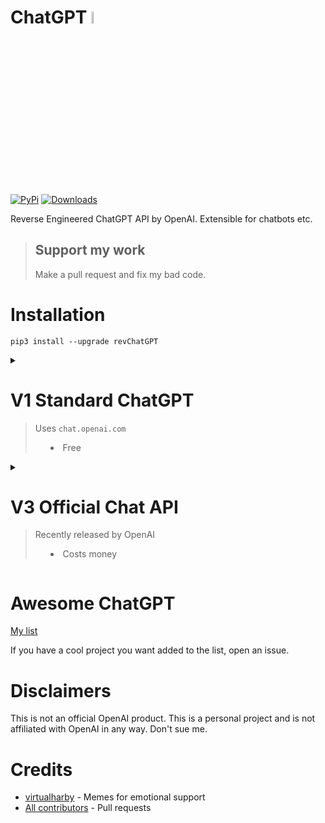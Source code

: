 # ChatGPT <img src="https://github.com/acheong08/ChatGPT/blob/main/logo.png?raw=true" width="7%"></img>

[![PyPi](https://img.shields.io/pypi/v/revChatGPT.svg)](https://pypi.python.org/pypi/revChatGPT)
[![Downloads](https://static.pepy.tech/badge/revchatgpt)](https://pypi.python.org/pypi/revChatGPT)

Reverse Engineered ChatGPT API by OpenAI. Extensible for chatbots etc.

> ## Support my work
> Make a pull request and fix my bad code.

# Installation
`pip3 install --upgrade revChatGPT`

<details>

<summary>

# V1 Standard ChatGPT
> Uses `chat.openai.com`
> - Free

</summary>

> Proxy server Rate limit: 25 requests per 10 seconds (per IP)
>
> OpenAI rate limit: 50 requests per hour on free accounts. You can get around it with multi-account cycling
>
> Plus accounts has around 150 requests per hour rate limit

## Configuration

1. Create account on [OpenAI's ChatGPT](https://chat.openai.com/)
2. Save your email and password

### Authentication method: (Choose 1)
#### - Email/Password
Not supported for Google/Microsoft accounts
```json
{
  "email": "email",
  "password": "your password"
}
```
#### - Session token
Comes from cookies on chat.openai.com as "__Secure-next-auth.session-token"

```json
{
  "session_token": "..."
}
```
#### - Access token
https://chat.openai.com/api/auth/session
```json
{
  "access_token": "<access_token>"
}
```

#### - Optional configuration:

```json
{
  "conversation_id": "UUID...",
  "parent_id": "UUID...",
  "proxy": "...",
  "paid": false
}
```

3. Save this as `$HOME/.config/revChatGPT/config.json`
4. If you are using Windows, you will need to create an environment variable named ```HOME``` and set it to your home profile for the script to be able to locate the config.json file.

## Usage

### Command line

`python3 -m revChatGPT.V1`

```
        ChatGPT - A command-line interface to OpenAI's ChatGPT (https://chat.openai.com/chat)
        Repo: github.com/acheong08/ChatGPT

Type '!help' to show a full list of commands

Logging in...

You:
(Press Esc followed by Enter to finish)
```

The command line interface supports multi-line inputs and allows navigation using arrow keys. Besides, you can also edit history inputs by arrow keys when the prompt is empty. It also completes your input if it finds matched previous prompts. To finish input, press `Esc` and then `Enter` as solely `Enter` itself is used for creating new line in multi-line mode.

Set the environment variable `NO_COLOR` to `true` to disable color output.


### Developer API

#### Basic example (streamed):
```python
from revChatGPT.V1 import Chatbot

chatbot = Chatbot(config={
  "email": "<your email>",
  "password": "<your password>"
})

print("Chatbot: ")
prev_text = ""
for data in chatbot.ask(
    "Hello world",
):
    message = data["message"][len(prev_text) :]
    print(message, end="", flush=True)
    prev_text = data["message"]
print()
```

#### Basic example (single result):

```python
from revChatGPT.V1 import Chatbot

chatbot = Chatbot(config={
  "email": "<your email>",
  "password": "<your password>"
})

prompt = "how many beaches does portugal have?"
response = ""

for data in chatbot.ask(
  prompt
):
    response = data["message"]

print(response)
```
#### All API methods
Refer to the [wiki](https://github.com/acheong08/ChatGPT/wiki/V1) for advanced developer usage.

</details>


<details>

<summary>

# V3 Official Chat API
> Recently released by OpenAI
> - Costs money

</summary>

## Command line
`python3 -m revChatGPT.V3 --api_key <api_key>`

## Developer API

### Basic example
```python
from revChatGPT.V3 import Chatbot
chatbot = Chatbot(api_key="<api_key>")
chatbot.ask("Hello world")
```

### Streaming example
```python
from revChatGPT.V3 import Chatbot
chatbot = Chatbot(api_key="<api_key>")
for data in chatbot.ask("Hello world"):
    print(data, end="", flush=True)
```

</details>



# Awesome ChatGPT

[My list](https://github.com/stars/acheong08/lists/awesome-chatgpt)

If you have a cool project you want added to the list, open an issue.

# Disclaimers

This is not an official OpenAI product. This is a personal project and is not affiliated with OpenAI in any way. Don't sue me.

# Credits

- [virtualharby](https://twitter.com/virtualharby) - Memes for emotional support
- [All contributors](https://github.com/acheong08/ChatGPT/graphs/contributors) - Pull requests
